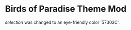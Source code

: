 Birds of Paradise Theme Mod
===============================================================================

_selection_ was changed to an eye-friendly color '57303C'.
